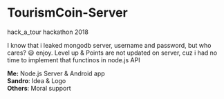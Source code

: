 # TourismCoin-Server
hack_a_tour hackathon 2018

I know that i leaked mongodb server, username and password, but who cares? :smiley: enjoy.
Level up & Points are not updated on server, cuz i had no time to implement that functinos in node.js API

**Me:** Node.js Server & Android app </br>
**Sandro**: Idea & Logo </br>
**Others**: Moral support </br>
